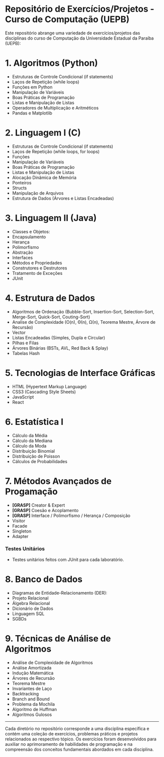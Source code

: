 # Repositório de Exercícios/Projetos - Curso de Computação (UEPB)

Este repositório abrange uma variedade de exercícios/projetos das disciplinas do curso de Computação da Universidade Estadual da Paraíba (UEPB):

# 1. **Algoritmos (Python)**
- Estruturas de Controle Condicional (if statements)
- Laços de Repetição (while loops)
- Funções em Python
- Manipulação de Variáveis
- Boas Práticas de Programação
- Listas e Manipulação de Listas
- Operadores de Multiplicação e Aritméticos
- Pandas e Matplotlib

# 2. **Linguagem I (C)**
- Estruturas de Controle Condicional (if statements)
- Laços de Repetição (while loops, for loops)
- Funções
- Manipulação de Variáveis
- Boas Práticas de Programação
- Listas e Manipulação de Listas
- Alocação Dinâmica de Memória
- Ponteiros
- Structs
- Manipulação de Arquivos
- Estrutura de Dados (Árvores e Listas Encadeadas)

# 3. **Linguagem II (Java)**
- Classes e Objetos:
- Encapsulamento
- Herança
- Polimorfismo
- Abstração
- Interfaces
- Métodos e Propriedades
- Construtores e Destrutores
- Tratamento de Exceções
- JUnit

# 4. **Estrutura de Dados**
- Algoritmos de Ordenação (Bubble-Sort, Insertion-Sort, Selection-Sort, Merge-Sort, Quick-Sort, Couting-Sort) 
- Analise de Complexidade (O(n), Θ(n), Ω(n), Teorema Mestre, Árvore de Recursão) 
- Vector
- Listas Encadeadas (Simples, Dupla e Circular)
- Pilhas e Filas
- Árvores Binárias (BSTs, AVL, Red Back & Splay) 
- Tabelas Hash

# 5. **Tecnologias de Interface Gráficas**
- HTML (Hypertext Markup Language)
- CSS3 (Cascading Style Sheets)
- JavaScript
- React

# 6. **Estatística I**
- Cálculo da Média
- Cálculo da Mediana
- Cálculo da Moda
- Distribuição Binomial
- Distribuição de Poisson
- Cálculos de Probabilidades

# 7. Métodos Avançados de Progamação
- **[GRASP]** Creator & Expert
- **[GRASP]** Coesão e Acoplamento
- **[GRASP]** Interface / Polimorfismo / Herança / Composição
- Visitor
- Facade
- Singleton
- Adapter

### Testes Unitários
- Testes unitários feitos com JUnit para cada laboratório.

# 8. Banco de Dados
- Diagramas de Entidade-Relacionamento (DER):
- Projeto Relacional
- Álgebra Relacional
- Dicionário de Dados
- Linguagem SQL
- SGBDs

# 9. Técnicas de Análise de Algoritmos
- Análise de Complexidade de Algoritmos
- Análise Amortizada
- Indução Matemática
- Árvores de Recursão
- Teorema Mestre
- Invariantes de Laço
- Backtracking
- Branch and Bound
- Problema da Mochila
- Algoritmo de Huffman
- Algoritmos Gulosos

---

Cada diretório no repositório corresponde a uma disciplina específica e contém uma coleção de exercícios, problemas práticos e projetos relacionados ao respectivo tópico. Os exercícios foram desenvolvidos para auxiliar no aprimoramento de habilidades de programação e na compreensão dos conceitos fundamentais abordados em cada disciplina.
